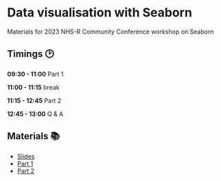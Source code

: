 # Data visualisation with Seaborn
Materials for 2023 NHS-R Community Conference workshop on Seaborn

## Timings :clock2:

**09:30 - 11:00** Part 1

**11:00 - 11:15** break

**11:15 - 12:45** Part 2

**12:45 - 13:00** Q & A

## Materials :books:

- [Slides](https://jumpingrivers.github.io/2023-nhs-r-seaborn/introduction.html)
- [Part 1](https://github.com/jumpingrivers/2023-nhs-r-seaborn/tree/main/scripts/chapter1)
- [Part 2](https://github.com/jumpingrivers/2023-nhs-r-seaborn/tree/main/scripts/chapter2)
